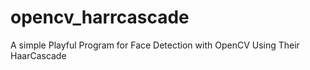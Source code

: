 # opencv_harrcascade
A simple Playful Program for Face Detection with OpenCV
Using Their HaarCascade 
